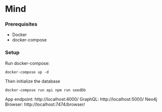 # Mind

### Prerequisites
* Docker
* docker-compose

### Setup

Run docker-compose:
```
docker-compose up -d
```

Then initialize the database
```
docker-compose run api npm run seedDb
```

App endpoint: http://localhost:4000/
GraphQL: http://localhost:5000/
Neo4j Browser: http://localhost:7474/browser/
